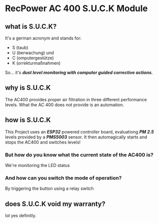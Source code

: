  # RecPower AC 400 S.U.C.K Module
 ##  what is S.U.C.K?
 
 It's a german acronym and stands for: 

 * S (taub)
 * U (berwachung) und
 * C (omputergestütze)
 * K (orrekturmaßnahmen)

So... it's ***dust level monitoring with computer guided corrective actions.***

## why is S.U.C.K

The AC400 provides proper air filtration in three different performance levels. What the AC 400 does not provide is an automation.

## how is S.U.C.K

This Project uses an ***ESP32*** powered controller board, evaluationg ***PM 2.5*** levels provided by a ***PMS5003*** sensor. It then automagically starts and stops the AC400 and switches levels!

### But how do you know what the current state of the AC400 is?

We're monitoring the LED status

### And how can you switch the mode of operation?

By triggering the button using a relay switch

## does S.U.C.K void my warranty?

lol yes definitly.

